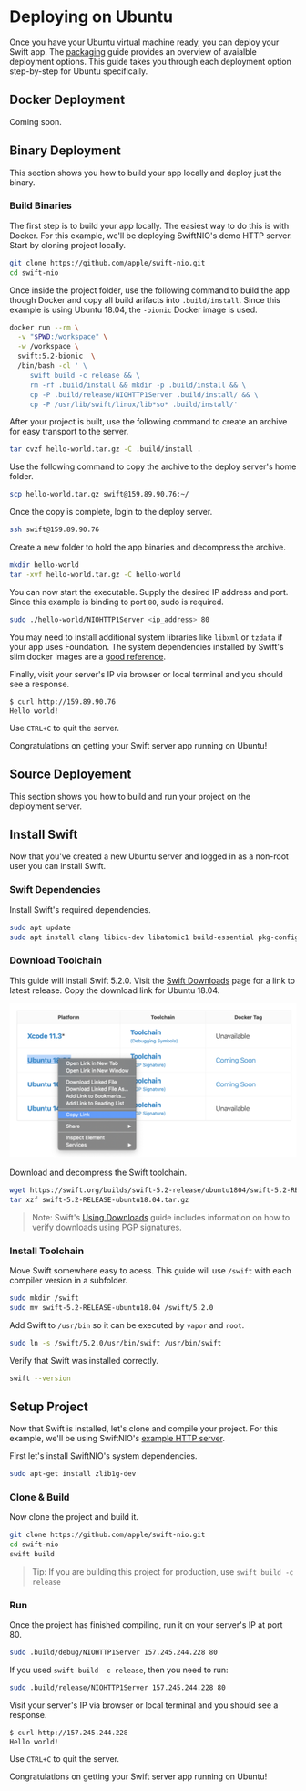 # Deploying on Ubuntu

Once you have your Ubuntu virtual machine ready, you can deploy your Swift app. The [packaging](package.md) guide provides an overview of avaialble deployment options. This guide takes you through each deployment option step-by-step for Ubuntu specifically. 

## Docker Deployment

Coming soon.

## Binary Deployment

This section shows you how to build your app locally and deploy just the binary. 

### Build Binaries

The first step is to build your app locally. The easiest way to do this is with Docker. For this example, we'll be deploying SwiftNIO's demo HTTP server. Start by cloning project locally.

```sh
git clone https://github.com/apple/swift-nio.git
cd swift-nio
```

Once inside the project folder, use the following command to build the app though Docker and copy all build arifacts into `.build/install`. Since this example is using Ubuntu 18.04, the `-bionic` Docker image is used. 

```sh
docker run --rm \
  -v "$PWD:/workspace" \
  -w /workspace \
  swift:5.2-bionic  \
  /bin/bash -cl ' \
     swift build -c release && \
     rm -rf .build/install && mkdir -p .build/install && \
     cp -P .build/release/NIOHTTP1Server .build/install/ && \
     cp -P /usr/lib/swift/linux/lib*so* .build/install/'
```

After your project is built, use the following command to create an archive for easy transport to the server.

```sh
tar cvzf hello-world.tar.gz -C .build/install .
```

Use the following command to copy the archive to the deploy server's home folder.

```sh
scp hello-world.tar.gz swift@159.89.90.76:~/
```

Once the copy is complete, login to the deploy server.

```sh
ssh swift@159.89.90.76
```

Create a new folder to hold the app binaries and decompress the archive.

```sh
mkdir hello-world
tar -xvf hello-world.tar.gz -C hello-world
```

You can now start the executable. Supply the desired IP address and port. Since this example is binding to port `80`, sudo is required. 

```sh
sudo ./hello-world/NIOHTTP1Server <ip_address> 80
```

You may need to install additional system libraries like `libxml` or `tzdata` if your app uses Foundation. The system dependencies installed by Swift's slim docker images are a [good reference](https://github.com/apple/swift-docker/blob/master/5.2/ubuntu/18.04/slim/Dockerfile).

Finally, visit your server's IP via browser or local terminal and you should see a response.

```
$ curl http://159.89.90.76
Hello world!
```

Use `CTRL+C` to quit the server.

Congratulations on getting your Swift server app running on Ubuntu!

## Source Deployement

This section shows you how to build and run your project on the deployment server.

## Install Swift

Now that you've created a new Ubuntu server and logged in as a non-root user you can install Swift. 

### Swift Dependencies

Install Swift's required dependencies.

```sh
sudo apt update
sudo apt install clang libicu-dev libatomic1 build-essential pkg-config
```

### Download Toolchain

This guide will install Swift 5.2.0. Visit the [Swift Downloads](https://swift.org/download/#releases) page for a link to latest release. Copy the download link for Ubuntu 18.04.

![Download Swift](images/swift-download-ubuntu-18-copy-link.png)

Download and decompress the Swift toolchain.

```sh
wget https://swift.org/builds/swift-5.2-release/ubuntu1804/swift-5.2-RELEASE/swift-5.2-RELEASE-ubuntu18.04.tar.gz
tar xzf swift-5.2-RELEASE-ubuntu18.04.tar.gz
```

> Note: Swift's [Using Downloads](https://swift.org/download/#using-downloads) guide includes information on how to verify downloads using PGP signatures.

### Install Toolchain

Move Swift somewhere easy to acess. This guide will use `/swift` with each compiler version in a subfolder. 

```sh
sudo mkdir /swift
sudo mv swift-5.2-RELEASE-ubuntu18.04 /swift/5.2.0
```

Add Swift to `/usr/bin` so it can be executed by `vapor` and `root`.

```sh
sudo ln -s /swift/5.2.0/usr/bin/swift /usr/bin/swift
```

Verify that Swift was installed correctly.

```sh
swift --version
```

## Setup Project

Now that Swift is installed, let's clone and compile your project. For this example, we'll be using SwiftNIO's [example HTTP server](https://github.com/apple/swift-nio/tree/master/Sources/NIOHTTP1Server).

First let's install SwiftNIO's system dependencies.

```sh
sudo apt-get install zlib1g-dev
```

### Clone & Build

Now clone the project and build it.

```sh
git clone https://github.com/apple/swift-nio.git
cd swift-nio
swift build
```

> Tip: If you are building this project for production, use `swift build -c release`

### Run

Once the project has finished compiling, run it on your server's IP at port 80.

```sh
sudo .build/debug/NIOHTTP1Server 157.245.244.228 80
```

If you used `swift build -c release`, then you need to run:

```sh
sudo .build/release/NIOHTTP1Server 157.245.244.228 80
```

Visit your server's IP via browser or local terminal and you should see a response.

```
$ curl http://157.245.244.228
Hello world!
```

Use `CTRL+C` to quit the server.

Congratulations on getting your Swift server app running on Ubuntu!
